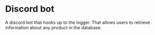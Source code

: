 # Discord bot

A discord bot that hooks up to the logger. That allows users to retrieve
information about any product in the database.
